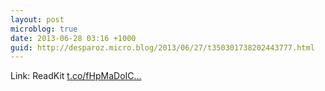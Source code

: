 ```yaml
---
layout: post
microblog: true
date: 2013-06-28 03:16 +1000
guid: http://desparoz.micro.blog/2013/06/27/t350301738202443777.html
---
```

Link: ReadKit [t.co/fHpMaDoIC...](http://t.co/fHpMaDoICb)
